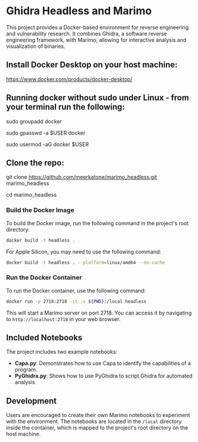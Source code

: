 # Ghidra Headless and Marimo

This project provides a Docker-based environment for reverse engineering and vulnerability research. It combines Ghidra, a software reverse engineering framework, with Marimo, allowing for interactive analysis and visualization of binaries.

## Install Docker Desktop on your host machine:

https://www.docker.com/products/docker-desktop/

## Running docker without sudo under Linux - from your terminal run the following:

sudo groupadd docker

sudo gpasswd -a $USER docker

sudo usermod -aG docker $USER

## Clone the repo:

git clone https://github.com/meerkatone/marimo_headless.git marimo_headless

cd marimo_headless

### Build the Docker Image

To build the Docker image, run the following command in the project's root directory:

```bash
docker build -t headless .
```

For Apple Silicon, you may need to use the following command:

```bash
docker build -t headless . --platform=linux/amd64 --no-cache
```

### Run the Docker Container

To run the Docker container, use the following command:

```bash
docker run -p 2718:2718 -it -v ${PWD}:/local headless
```

This will start a Marimo server on port 2718. You can access it by navigating to `http://localhost:2718` in your web browser.

## Included Notebooks

The project includes two example notebooks:

- **Capa.py**: Demonstrates how to use Capa to identify the capabilities of a program.
- **PyGhidra.py**: Shows how to use PyGhidra to script Ghidra for automated analysis.

## Development

Users are encouraged to create their own Marimo notebooks to experiment with the environment. The notebooks are located in the `/local` directory inside the container, which is mapped to the project's root directory on the host machine.
